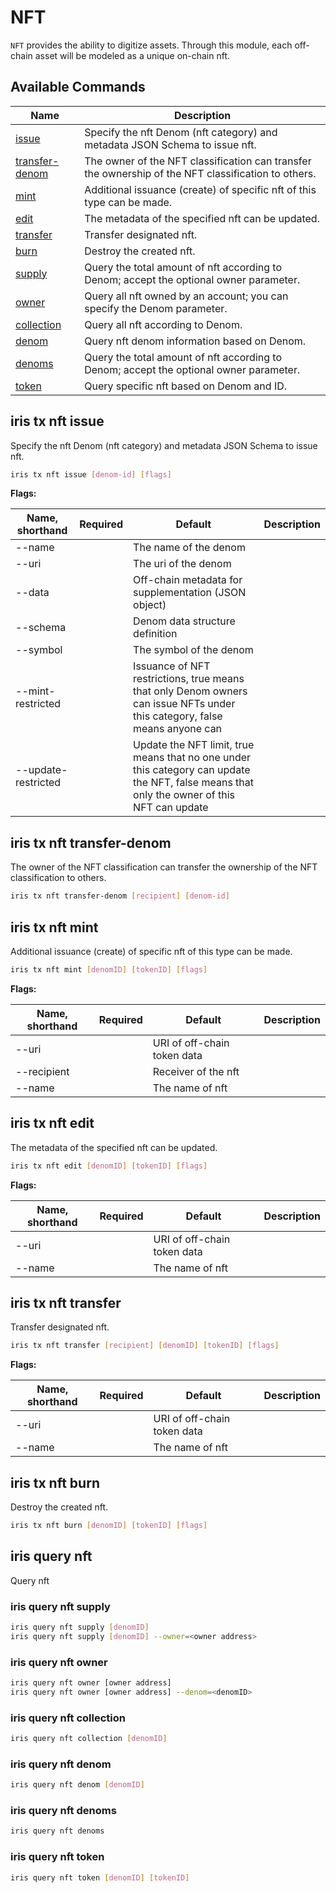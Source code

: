 # NFT

`NFT` provides the ability to digitize assets. Through this module, each off-chain asset will be modeled as a unique on-chain nft.

## Available Commands

| Name                                     | Description                                                                            |
| ---------------------------------------- | -------------------------------------------------------------------------------------- |
| [issue](#iris-tx-nft-issue)              | Specify the nft Denom (nft category) and metadata JSON Schema to issue nft.            |
| [transfer-denom](#iris-tx-nft-transfer-denom)  | The owner of the NFT classification can transfer the ownership of the NFT classification to others.           |
| [mint](#iris-tx-nft-mint)                | Additional issuance (create) of specific nft of this type can be made.                 |
| [edit](#iris-tx-nft-edit)                | The metadata of the specified nft can be updated.                                      |
| [transfer](#iris-tx-nft-transfer)        | Transfer designated nft.                                                               |
| [burn](#iris-tx-nft-burn)                | Destroy the created nft.                                                               |
| [supply](#iris-query-nft-supply)         | Query the total amount of nft according to Denom; accept the optional owner parameter. |
| [owner](#iris-query-nft-owner)           | Query all nft owned by an account; you can specify the Denom parameter.                |
| [collection](#iris-query-nft-collection) | Query all nft according to Denom.                                                      |
| [denom](#iris-query-nft-denom)           | Query nft denom information based on Denom.                                            |
| [denoms](#iris-query-nft-denoms)         | Query the total amount of nft according to Denom; accept the optional owner parameter. |
| [token](#iris-query-nft-token)           | Query specific nft based on Denom and ID.                                              |

## iris tx nft issue

Specify the nft Denom (nft category) and metadata JSON Schema to issue nft.

```bash
iris tx nft issue [denom-id] [flags]
```

**Flags:**

| Name, shorthand | Required | Default                         | Description |
| --------------- | -------- | ------------------------------- | ----------- |
| --name          |          | The name of the denom           |             |
| --uri           |          | The uri of the denom            |             |
| --data          |          | Off-chain metadata for supplementation (JSON object)            |             |
| --schema        |          | Denom data structure definition |             |
| --symbol        |          | The symbol of the denom         |             |
| --mint-restricted          |       | Issuance of NFT restrictions, true means that only Denom owners can issue NFTs under this category, false means anyone can |             |
| --update-restricted        |       | Update the NFT limit, true means that no one under this category can update the NFT, false means that only the owner of this NFT can update |             |

## iris tx nft transfer-denom

The owner of the NFT classification can transfer the ownership of the NFT classification to others.

```bash
iris tx nft transfer-denom [recipient] [denom-id]
```

## iris tx nft mint

Additional issuance (create) of specific nft of this type can be made.  

```bash
iris tx nft mint [denomID] [tokenID] [flags]
```

**Flags:**

| Name, shorthand | Required | Default                     | Description |
| --------------- | -------- | --------------------------- | ----------- |
| --uri           |          | URI of off-chain token data |             |
| --recipient     |          | Receiver of the nft         |             |
| --name          |          | The name of nft             |             |

## iris tx nft edit

The metadata of the specified nft can be updated.

```bash
iris tx nft edit [denomID] [tokenID] [flags]
```

**Flags:**

| Name, shorthand | Required | Default                     | Description |
| --------------- | -------- | --------------------------- | ----------- |
| --uri           |          | URI of off-chain token data |             |
| --name          |          | The name of nft             |             |

## iris tx nft transfer

Transfer designated nft.

```bash
iris tx nft transfer [recipient] [denomID] [tokenID] [flags]
```

**Flags:**

| Name, shorthand | Required | Default                     | Description |
| --------------- | -------- | --------------------------- | ----------- |
| --uri           |          | URI of off-chain token data |             |
| --name          |          | The name of nft             |             |

## iris tx nft burn

Destroy the created nft.

```bash
iris tx nft burn [denomID] [tokenID] [flags]
```

## iris query nft

Query nft

### iris query nft supply

```bash
iris query nft supply [denomID]
iris query nft supply [denomID] --owner=<owner address>
```

### iris query nft owner

```bash
iris query nft owner [owner address]
iris query nft owner [owner address] --denom=<denomID>
```

### iris query nft collection

```bash
iris query nft collection [denomID]
```

### iris query nft denom

```bash
iris query nft denom [denomID]
```

### iris query nft denoms

```bash
iris query nft denoms
```

### iris query nft token

```bash
iris query nft token [denomID] [tokenID]
```
